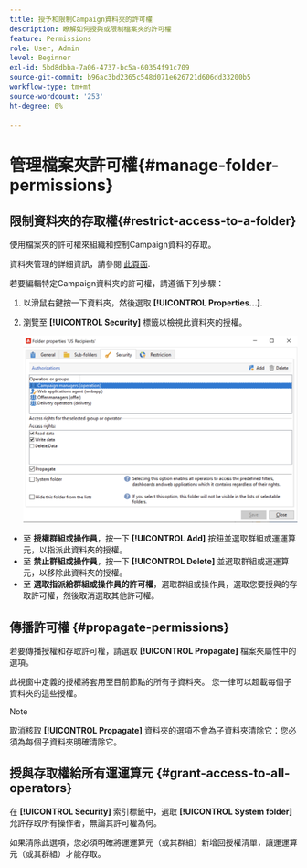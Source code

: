```yaml
---
title: 授予和限制Campaign資料夾的許可權
description: 瞭解如何授與或限制檔案夾的許可權
feature: Permissions
role: User, Admin
level: Beginner
exl-id: 5bd8dbba-7a06-4737-bc5a-60354f91c709
source-git-commit: b96ac3bd2365c548d071e626721d606dd33200b5
workflow-type: tm+mt
source-wordcount: '253'
ht-degree: 0%

---
```


# 管理檔案夾許可權{#manage-folder-permissions}

## 限制資料夾的存取權{#restrict-access-to-a-folder}

使用檔案夾的許可權來組織和控制Campaign資料的存取。

資料夾管理的詳細資訊，請參閱 [此頁面](../audiences/folders-and-views.md).

若要編輯特定Campaign資料夾的許可權，請遵循下列步驟：

1. 以滑鼠右鍵按一下資料夾，然後選取 **[!UICONTROL Properties...]**.
1. 瀏覽至 **[!UICONTROL Security]** 標籤以檢視此資料夾的授權。

   ![](assets/folder-permissions.png)

* 至 **授權群組或操作員**，按一下 **[!UICONTROL Add]** 按鈕並選取群組或運運算元，以指派此資料夾的授權。
* 至 **禁止群組或操作員**，按一下 **[!UICONTROL Delete]** 並選取群組或運運算元，以移除此資料夾的授權。
* 至 **選取指派給群組或操作員的許可權**，選取群組或操作員，選取您要授與的存取許可權，然後取消選取其他許可權。

## 傳播許可權 {#propagate-permissions}

若要傳播授權和存取許可權，請選取 **[!UICONTROL Propagate]** 檔案夾屬性中的選項。

此視窗中定義的授權將套用至目前節點的所有子資料夾。 您一律可以超載每個子資料夾的這些授權。

>[!NOTE]
>
>取消核取 **[!UICONTROL Propagate]** 資料夾的選項不會為子資料夾清除它：您必須為每個子資料夾明確清除它。

## 授與存取權給所有運運算元 {#grant-access-to-all-operators}

在 **[!UICONTROL Security]** 索引標籤中，選取 **[!UICONTROL System folder]** 允許存取所有操作者，無論其許可權為何。

如果清除此選項，您必須明確將運運算元（或其群組）新增回授權清單，讓運運算元（或其群組）才能存取。
